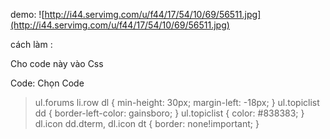 demo:
![http://i44.servimg.com/u/f44/17/54/10/69/56511.jpg](http://i44.servimg.com/u/f44/17/54/10/69/56511.jpg)

cách làm :

Cho code này vào Css

Code: Chọn Code
> ul.forums li.row dl {
> min-height: 30px;
> margin-left: -18px;
> }
> ul.topiclist dd {
> border-left-color: gainsboro;
> }
> ul.topiclist {
> color: #838383;
> }
> dl.icon dd.dterm, dl.icon dt {
> border: none!important;
> }